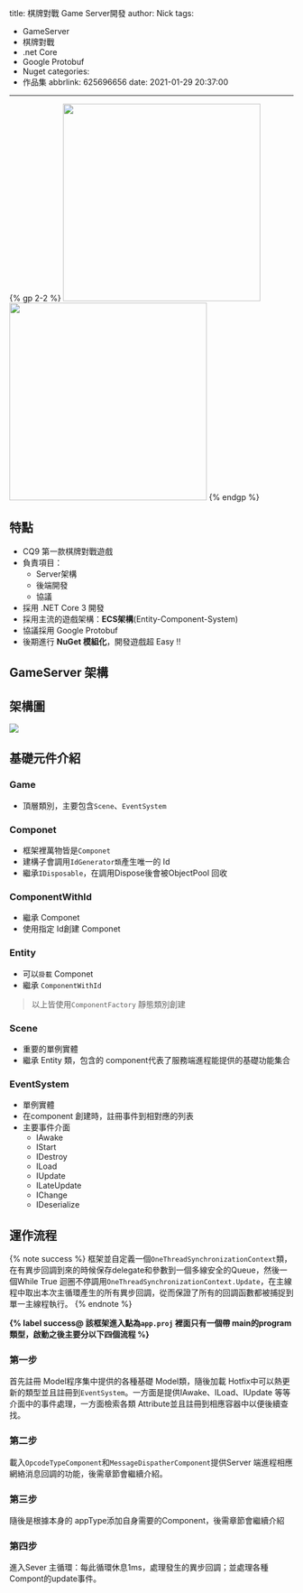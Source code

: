 title: 棋牌對戰 Game Server開發
author: Nick
tags:
  - GameServer
  - 棋牌對戰
  - .net Core
  - Google Protobuf
  - Nuget
categories:
  - 作品集
abbrlink: 625696656
date: 2021-01-29 20:37:00
---
{% gp 2-2 %}
<img src="https://i.imgur.com/qvejjHk.jpg" alt="" width="350"/>
<img src="https://i.imgur.com/098KPOY.png" alt="" width="350"/>
{% endgp %}

## 特點
- CQ9 第一款棋牌對戰遊戲
- 負責項目：
	- Server架構
    - 後端開發
    - 協議
- 採用 .NET Core 3 開發
- 採用主流的遊戲架構：**ECS架構**(Entity-Component-System)
- 協議採用 Google Protobuf
- 後期進行 **NuGet 模組化**，開發遊戲超 Easy !!

## GameServer 架構

## 架構圖
![](https://i.imgur.com/iRrJmLi.png)

## 基礎元件介紹

### Game
- 頂層類別，主要包含`Scene`、`EventSystem`

### Componet
- 框架裡萬物皆是`Componet`
- 建構子會調用`IdGenerator類`產生唯一的 Id
- 繼承`IDisposable`，在調用Dispose後會被ObjectPool 回收

### ComponentWithId
- 繼承 Componet  
- 使用指定 Id創建 Componet

### Entity
- 可以`掛載` Componet
- 繼承 `ComponentWithId`

> 以上皆使用`ComponentFactory` 靜態類別創建

### Scene
- 重要的單例實體
- 繼承 Entity 類，包含的 component代表了服務端進程能提供的基礎功能集合

### EventSystem
- 單例實體
- 在component 創建時，註冊事件到相對應的列表
- 主要事件介面
	- IAwake
    - IStart
    - IDestroy
    - ILoad
    - IUpdate
    - ILateUpdate
    - IChange
    - IDeserialize



## 運作流程

{% note success %}
框架並自定義一個`OneThreadSynchronizationContext`類，在有異步回調到來的時候保存delegate和參數到一個多線安全的Queue，然後一個While True 迴圈不停調用`OneThreadSynchronizationContext.Update`，在主線程中取出本次主循環產生的所有異步回調，從而保證了所有的回調函數都被捕捉到單一主線程執行。
{% endnote %}

**{% label success@
該框架進入點為`app.proj` 裡面只有一個帶 main的program類型，啟動之後主要分以下四個流程 %}**


### 第一步
首先註冊 Model程序集中提供的各種基礎 Model類，隨後加載 Hotfix中可以熱更新的類型並且註冊到`EventSystem`。一方面是提供IAwake、ILoad、IUpdate 等等介面中的事件處理，一方面檢索各類 Attribute並且註冊到相應容器中以便後續查找。
### 第二步
載入`OpcodeTypeComponent`和`MessageDispatherComponent`提供Server 端進程相應網絡消息回調的功能，後需章節會繼續介紹。

### 第三步
隨後是根據本身的 appType添加自身需要的Component，後需章節會繼續介紹

### 第四步
進入Sever 主循環：每此循環休息1ms，處理發生的異步回調；並處理各種Compont的update事件。